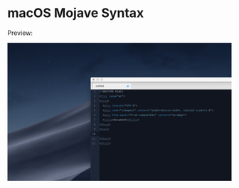 # macOS Mojave Syntax

Preview:

![Example Image](https://github.com/jordanmoore/macos-mojave-syntax/blob/master/example.png?raw=true)
